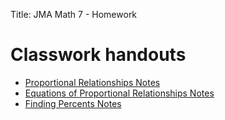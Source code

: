 Title: JMA Math 7 - Homework

# Classwork handouts

 * [Proportional Relationships Notes](/classwork/proportional_relationships_notes.pdf)
 * [Equations of Proportional Relationships Notes](/classwork/equations_of_proportional_relationships_notes.pdf)
 * [Finding Percents Notes](/classwork/finding_percents_notes.pdf)
